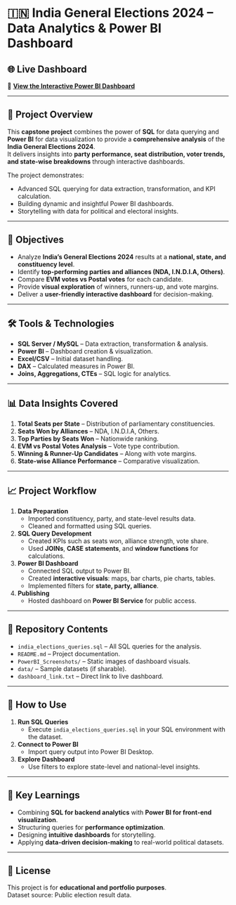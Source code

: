 # 🇮🇳 India General Elections 2024 – Data Analytics & Power BI Dashboard


## 🌐 Live Dashboard
🔗 [**View the Interactive Power BI Dashboard**](https://app.powerbi.com/view?r=eyJrIjoiN2Q4Y2U1NGQtZWJjNy00NjFhLWExMDEtZTViODU0ZjQ3ZmNkIiwidCI6IjlmNmFhMDgzLTI2NzgtNDRhOC1hNWZmLTQ5YThkMzc3OTVmMyJ9)

---

## 📌 Project Overview
This **capstone project** combines the power of **SQL** for data querying and **Power BI** for data visualization to provide a **comprehensive analysis** of the **India General Elections 2024**.  
It delivers insights into **party performance, seat distribution, voter trends, and state-wise breakdowns** through interactive dashboards.

The project demonstrates:
- Advanced SQL querying for data extraction, transformation, and KPI calculation.
- Building dynamic and insightful Power BI dashboards.
- Storytelling with data for political and electoral insights.

---

## 🎯 Objectives
- Analyze **India’s General Elections 2024** results at a **national, state, and constituency level**.
- Identify **top-performing parties and alliances (NDA, I.N.D.I.A, Others)**.
- Compare **EVM votes vs Postal votes** for each candidate.
- Provide **visual exploration** of winners, runners-up, and vote margins.
- Deliver a **user-friendly interactive dashboard** for decision-making.

---

## 🛠️ Tools & Technologies
- **SQL Server / MySQL** – Data extraction, transformation & analysis.
- **Power BI** – Dashboard creation & visualization.
- **Excel/CSV** – Initial dataset handling.
- **DAX** – Calculated measures in Power BI.
- **Joins, Aggregations, CTEs** – SQL logic for analytics.

---

## 📊 Data Insights Covered
1. **Total Seats per State** – Distribution of parliamentary constituencies.
2. **Seats Won by Alliances** – NDA, I.N.D.I.A, Others.
3. **Top Parties by Seats Won** – Nationwide ranking.
4. **EVM vs Postal Votes Analysis** – Vote type contribution.
5. **Winning & Runner-Up Candidates** – Along with vote margins.
6. **State-wise Alliance Performance** – Comparative visualization.

---

## 📈 Project Workflow
1. **Data Preparation**
   - Imported constituency, party, and state-level results data.
   - Cleaned and formatted using SQL queries.
2. **SQL Query Development**
   - Created KPIs such as seats won, alliance strength, vote share.
   - Used **JOINs**, **CASE statements**, and **window functions** for calculations.
3. **Power BI Dashboard**
   - Connected SQL output to Power BI.
   - Created **interactive visuals**: maps, bar charts, pie charts, tables.
   - Implemented filters for **state, party, alliance**.
4. **Publishing**
   - Hosted dashboard on **Power BI Service** for public access.

---


## 📂 Repository Contents
- `india_elections_queries.sql` – All SQL queries for the analysis.
- `README.md` – Project documentation.
- `PowerBI_Screenshots/` – Static images of dashboard visuals.
- `data/` – Sample datasets (if sharable).
- `dashboard_link.txt` – Direct link to live dashboard.

---

## 🚀 How to Use
1. **Run SQL Queries**
   - Execute `india_elections_queries.sql` in your SQL environment with the dataset.
2. **Connect to Power BI**
   - Import query output into Power BI Desktop.
3. **Explore Dashboard**
   - Use filters to explore state-level and national-level insights.

---

## 📌 Key Learnings
- Combining **SQL for backend analytics** with **Power BI for front-end visualization**.
- Structuring queries for **performance optimization**.
- Designing **intuitive dashboards** for storytelling.
- Applying **data-driven decision-making** to real-world political datasets.

---

## 📜 License
This project is for **educational and portfolio purposes**.  
Dataset source: Public election result data.

